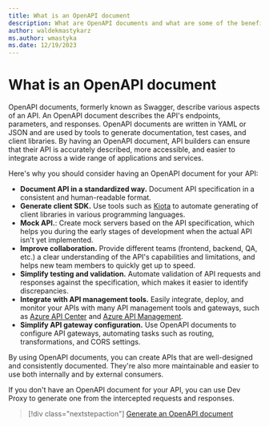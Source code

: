```yaml
---
title: What is an OpenAPI document
description: What are OpenAPI documents and what are some of the benefits of having them
author: waldekmastykarz
ms.author: wmastyka
ms.date: 12/19/2023
---
```


# What is an OpenAPI document

OpenAPI documents, formerly known as Swagger, describe various aspects of an API. An OpenAPI document describes the API's endpoints, parameters, and responses. OpenAPI documents are written in YAML or JSON and are used by tools to generate documentation, test cases, and client libraries. By having an OpenAPI document, API builders can ensure that their API is accurately described, more accessible, and easier to integrate across a wide range of applications and services.

Here's why you should consider having an OpenAPI document for your API:

- **Document API in a standardized way.** Document API specification in a consistent and human-readable format.
- **Generate client SDK.** Use tools such as [Kiota](/openapi/kiota/overview) to automate generating of client libraries in various programming languages.
- **Mock API.**: Create mock servers based on the API specification, which helps you during the early stages of development when the actual API isn't yet implemented.
- **Improve collaboration.** Provide different teams (frontend, backend, QA, etc.) a clear understanding of the API's capabilities and limitations, and helps new team members to quickly get up to speed.
- **Simplify testing and validation.** Automate validation of API requests and responses against the specification, which makes it easier to identify discrepancies.
- **Integrate with API management tools.** Easily integrate, deploy, and monitor your APIs with many API management tools and gateways, such as [Azure API Center](/azure/api-center/) and [Azure API Management](/azure/api-management/).
- **Simplify API gateway configuration.** Use OpenAPI documents to configure API gateways, automating tasks such as routing, transformations, and CORS settings.

By using OpenAPI documents, you can create APIs that are well-designed and consistently documented. They're also more maintainable and easier to use both internally and by external consumers.

If you don't have an OpenAPI document for your API, you can use Dev Proxy to generate one from the intercepted requests and responses.

> [!div class="nextstepaction"]
> [Generate an OpenAPI document](../how-to/generate-openapi-document.md)